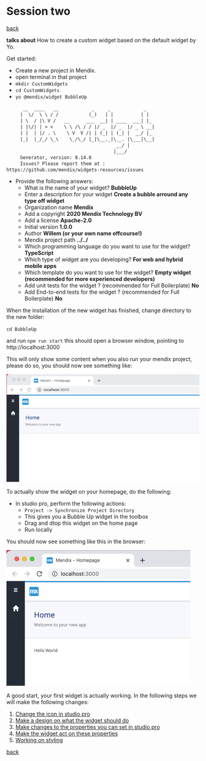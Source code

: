 # Session two

[back](../readme.md)

**talks about**
How to create a custom widget based on the default widget by Yo.

Get started:
- Create a new project in Mendix.
- open terminal in that project
- ``mkdir CustomWidgets``
- ``cd CustomWidgets``
- ``yo @mendix/widget BubbleUp``
```
      __  ____   __            _     _            _    
     |  \/  \ \ / /           (_)   | |          | |   
     | \  / |\ V /   __      ___  __| | ____  ___| |_  
     | |\/| | > <    \ \ /\ / / |/ _  |/ _  |/ _ \ __| 
     | |  | |/ . \    \ V  V /| | (_| | (_| |  __/ |_  
     |_|  |_/_/ \_\    \_/\_/ |_|\__._|\__. |\___|\__| 
                                        __/ |          
                                       |___/           
     Generator, version: 8.14.0
     Issues? Please report them at : https://github.com/mendix/widgets-resources/issues
```
- Provide the following answers:
    - What is the name of your widget? **BubbleUp**
    - Enter a description for your widget **Create a bubble arround any type off widget**
    - Organization name **Mendix**
    - Add a copyright **2020 Mendix Technology BV**
    - Add a license **Apache-2.0**
    - Initial version **1.0.0**
    - Author **Willem (or your own name offcourse!)**
    - Mendix project path **../../**
    - Which programming language do you want to use for the widget? **TypeScript**
    - Which type of widget are you developing? **For web and hybrid mobile apps**
    - Which template do you want to use for the widget? **Empty widget (recommended for more experienced developers)**
    - Add unit tests for the widget ? (recommended for Full Boilerplate) **No**
    - Add End-to-end tests for the widget ? (recommended for Full Boilerplate) **No**

When the installation of the new widget has finished, change directory to the new folder:
    
``cd BubbleUp``

and run ``npm run start`` this should open a browser window, pointing to http://localhost:3000 

This will only show some content when you also run your mendix project, please do so, you should now see something like:

![alt text](./resources/localhost3000.png "Localhost 3000")

To actually show the widget on your homepage, do the following:
- In studio pro, perform the following actions:
    - ``Project -> Synchronize Project Directory``
    - This gives you a Bubble Up widget in the toolbox
    - Drag and dtop this widget on the home page
    - Run locally

You should now see something like this in the browser:

![alt text](./resources/helloworld.png "Hello world")

A good start, your first widget is actually working. In the following steps we will make the following changes:

1. [Change the icon in studio pro](1.createAnIcon/readme.md)
2. [Make a design on what the widget should do](2.design/readme.md)
3. [Make changes to the properties you can set in studio pro](3.properties/readme.md)
4. [Make the widget act on these properties](4.widget/readme.md)
5. [Working on styling](5.styling/readme.md)

[back](../readme.md)
